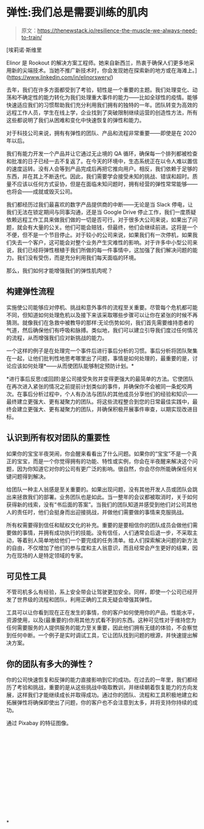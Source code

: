 # 弹性:我们总是需要训练的肌肉

> 原文：<https://thenewstack.io/resilience-the-muscle-we-always-need-to-train/>

[](https://www.linkedin.com/in/elinorswery/)

 [埃莉诺·斯维里

Elinor 是 Rookout 的解决方案工程师。她来自新西兰，热衷于确保人们更多地采用新的尖端技术。当她不推广新技术时，你会发现她在探索新的地方或在海滩上。](https://www.linkedin.com/in/elinorswery/) [](https://www.linkedin.com/in/elinorswery/)

去年，我们在许多方面都受到了考验，韧性是一个重要的主题。我们处理变化、动荡和不确定性的能力转化为我们处理重大事件的能力——比如全球性的疫情。能够快速适应我们的习惯帮助我们充分利用我们拥有的独特的一年。团队转变为高效的远程工作人员，学生在线上学，企业找到了突破限制继续运营的创造性方法，所有这些都说明了我们从困难和变化中快速恢复的弹性和能力。

对于科技公司来说，拥有有弹性的团队、产品和流程非常重要——即使是在 2020 年以后。

我们有能力开发一个产品并让它通过无止境的 QA 循环，确保每一个排列都被检查和批准的日子已经一去不复返了。在今天的环境中，生态系统正在以令人难以置信的速度运转。没有人会等到产品完成后再把它推向用户。相反，我们依赖于足够的东西，并在其上不断迭代。因此，我们需要学会接受未知的挑战、错误和超时。质量不应该以任何方式妥协，但是在面临未知问题时，拥有经营的弹性常常能够——也将会——成就或毁灭公司。

我们都经历过我们最喜欢的数字产品提供商的中断——无论是当 Slack 停电，让我们无法在锁定期间与同事沟通，还是当 Google Drive 停止工作，我们一度质疑依赖远程工作工具来做我们做的一切是否可行。对于很多大公司来说，如果出了问题，就会有大量的公关。他们可能会赔钱，但最终，他们会继续前进。这将是一个不便，但不是一个节目停止。对于较小的公司来说，如果我们有一次停机，如果我们失去一个客户，这可能会对整个业务产生灾难性的影响。对于许多中小型公司来说，我们已经将弹性根植于我们所做的每一件事情中，这加强了我们解决问题的能力。我们没有受伤，而是充分利用我们每天面临的环境。

那么，我们如何才能增强我们的弹性肌肉呢？

## **构建弹性流程**

实施使公司能够应对停机、挑战和意外事件的流程至关重要。尽管每个危机都可能不同，但知道如何处理危机以及接下来该采取哪些步骤可以让你在紧张的时候不再猜测。就像我们在急救中被教导的那样:无论伤势如何，我们首先需要维持患者的气道，然后确保他们有呼吸和脉搏。类似地，我们可以建立引导我们度过任何情况的流程，从而增强我们应对新挑战的能力。

一个这样的例子是在处理完一个事件后进行事后分析的习惯。事后分析将团队聚集在一起，让他们批判性地思考哪里出了问题，事情是如何处理的，最重要的是，讨论应该如何处理*——从而使团队能够制定预防计划。*

 *进行事后反思(或回顾)是公司接受失败并变得更强大的最简单的方法。它使团队在再次进入紧张的情况之前提前计划类似的事件，并确保你不会被同一条蛇咬两次。在事后分析过程中，个人有办法与团队的其他成员分享他们的经验和知识——最终建立更强大、更有凝聚力的团队。将这些流程整合到您的日常最佳实践中，最终会建立更强大、更有凝聚力的团队，并确保积极开展事件审查，以期实现改进目标。

## **认识到所有权对团队的重要性**

如果你的宝宝半夜哭闹，你会醒来看看出了什么问题。如果你的“宝宝”不是一个真正的宝宝，而是一个你觉得拥有的功能、特性或实例，你会在半夜醒来解决这个问题，因为你知道它对你的公司有更广泛的影响。很自然，你会尽你所能确保任何关键问题得到解决。

给团队一种主人翁感是至关重要的。如果出现问题，没有其他开发人员或团队会跳出来拯救我们的部署。业务团队也是如此。当一整年的会议都被取消时，关于如何获得新的线索，没有“书后面的答案”。当我们的团队知道并感受到他们对公司其他人的责任时，他们会挺身而出迎接挑战，并做他们需要做的事情来克服挑战。

所有权需要得到信任和赋权文化的补充。重要的是要相信你的团队成员会做他们需要做的事情，并拥有成功执行的技能。没有信任，人们通常会后退一步，不采取主动，等着别人简单地给他们一个要完成的任务清单。给人们探索解决问题的新方法的自由，不仅增加了他们的参与度和主人翁意识，而且经常会产生更好的结果，因为在现场的人是特定领域的专家。

## **可见性工具**

不管司机多么有经验，系上安全带会让驾驶更加安全。同样，即使一个公司已经开发了世界级的流程和团队，利用正确的工具无疑会增强其弹性。

工具可以让你看到现在正在发生的事情，你的客户如何使用你的产品，性能水平，资源使用，以及(最重要的)你用其他方式看不到的东西。这种可见性对于维持您为任何需要服务的人提供服务的能力至关重要，因此他们拥有无缝的体验，不会察觉到任何中断。一个例子是实时调试工具，它让团队找到问题的根源，并快速提出解决方案。

## **你的团队有多大的弹性？**

你的公司快速恢复和反弹的能力直接影响到它的成功。在过去的一年里，我们都经历了考验和挑战，重要的是从这些挑战中吸取教训，并继续朝着恢复能力的方向发展，这样我们才能继续成长并取得成功。通过你的团队、流程和工具积极地建立和拓展弹性将确保即使出了问题，你的客户也不会注意到太多，并将支持你持续的成功。

通过 Pixabay 的特征图像。

<svg xmlns:xlink="http://www.w3.org/1999/xlink" viewBox="0 0 68 31" version="1.1"><title>Group</title> <desc>Created with Sketch.</desc></svg>*